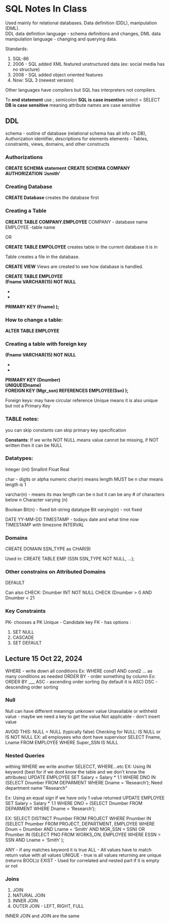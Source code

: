 # **SQL Notes In Class**
Used mainly for relational databases. Data definition (DDL), manipulation (DML). <br/>
DDL data definition language - schema definitions and changes, DML data manipulation language - changing and querying data. 

Standards:
1. SQL-86
2. 2006 - SQL added XML featured unstructured data (ex: social media has no structure)
3. 2008 - SQL added object oriented features
4. Now: SQL 3 (newest version)

Other languages have compilers but SQL has interpreters not compilers. 

To **end statement** use ;  semicolon
**SQL is case insentive** select = SELECT
**DB is case sensitive** meaning attribute names are case sensitive

## DDL 
schema -  outline of database (relational schema has all info on DB), Authorization identifier, descriptions for elements
elements - Tables, constraints, views, domains, and other constructs

### Authorizations
**CREATE SCHEMA statement**
**CREATE SCHEMA COMPANY AUTHORIZATION ‘Jsmith'**

### Creating Database
**CREATE Database <nameOfDatabase>**
creates the database first

### Creating a Table

**CREATE TABLE COMPANY.EMPLOYEE** 
COMPANY - database name 
EMPLOYEE -table name 

OR 

**CREATE TABLE EMPOLOYEE**
creates table in the current database it is in

Table creates a file in the database. 

**CREATE VIEW**
Views are created to see how database is handled. 


**CREATE TABLE EMPLOYEE** <br />
**(Fname      VARCHAR(15)      NOT NULL**  
  
  -
  -
**PRIMARY KEY (Fname) );** <br />

### How to change a table:
**ALTER TABLE EMPLOYEE**

### Creating a table with foreign key <br />
**(Fname      VARCHAR(15)      NOT NULL**  
  
  -
  -
**PRIMARY KEY (Dnumber)** <br />
**UNIQUE(Dname)** <br />
**FOREIGN KEY (Mgr_ssn) REFERENCES EMPLOYEE(Ssn) );** <br />

Foreign keys: may have circular reference
Unique means it is also unique but not a Primary Key

### TABLE notes:

you can skip constants
can skip primary key specification

**Constants**: If we write NOT NULL means value cannot be missing, if NOT written then it can be NULL

### **Datatypes**:
Integer (int)
Smallint
Float 
Real

char - digits or alpha numeric
char(n) means length MUST be n
char means length is 1

varchar(n) - means its max length can be n but it can be any # of characters below n
Character varying (n)

Boolean
Bit(n) - fixed bit-string datatype
Bit varying(n) - not fixed

DATE YY-MM-DD
TIMESTAMP - todays date and what time now
TIMESTAMP with timezone 
INTERVAL

### Domains
CREATE DOMAIN SSN_TYPE as CHAR(9)

Used in:
CREATE TABLE EMP (SSN     SSN_TYPE     NOT NULL, ...);

### Other constrains on Attributed Domains
DEFAULT <value>

Can also CHECK:
Dnumber    INT     NOT NULL CHECK (Dnumber > 0 AND Dnumber < 21

### Key Constraints

PK- chooses a PK
Unique - Candidate key
FK - has options : 
  1. SET NULL
  2. CASCADE
  3. SET DEFAULT

## Lecture 15 Oct 22, 2024
WHERE - write down all conditions Ex: WHERE cond1 AND cond2 ... as many conditions as needed
ORDER BY - order something by column Ex: ORDER BY ___ 
  ASC - ascending order sorting (by default it is ASC)
  DSC - descending order sorting
  
### Null
Null can have different meanings 
  unknown value
  Unavailable or withheld value - maybe we need a key to get the value
  Not applicable -  don't insert value 

AVOID THIS: NULL = NULL (typically false)
Checking for NULL: IS NULL or IS NOT NULL
EX: all employees who dont have supervisor 
SELECT Fname, Lname
FROM EMPLOYEE
WHERE Super_SSN IS NULL
  
### Nested Queries
withing WHERE we write another SELECCT, WHERE...etc
EX: Using IN keyword (best for if we dont know the table and we don't know the attributes)
UPDATE EMPLOYEE
SET Salary = Salary * 1.1
WHERE DNO IN (SELECT Dnumber
FROM DEPARMENT
WHERE Dname = ‘Research’);     Need department name "Research" 

Ex: Using an equal sign if we have only 1 value returned 
UPDATE EMPLOYEE
SET Salary = Salary * 1.1
WHERE DNO = (SELECT Dnumber
FROM DEPARMENT
WHERE Dname = ‘Research’);

EX:
SELECT DISTINCT Pnumber
FROM PROJECT
WHERE Pnumber IN
(SELECT Pnumber
FROM PROJECT, DEPARTMENT,
EMPLOYEE
WHERE Dnum = Dnumber
AND Lname = ‘Smith’
AND MGR_SSN = SSN)
OR Pnumber IN
(SELECT PNO
FROM WORKS_ON, EMPLOYEE
WHERE ESSN = SSN
AND Lname = ‘Smith’ );

ANY - if any matches keyword it is true
ALL - All values have to match return value with all values 
UNIQUE - true is all values returning are unique (returns BOOL)z
EXIST - Used for correlated and nested part if it is empty or not 

### Joins

1. JOIN
2. NATURAL JOIN
3. INNER JOIN
4. OUTER JOIN - LEFT, RIGHT, FULL

INNER JOIN  and JOIN are the same 
                                                                                                                                                                                                                  
